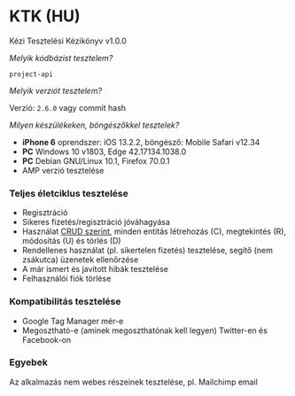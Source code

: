 # KTK (HU)

Kézi Tesztelési Kézikönyv v1.0.0

_Melyik kódbázist tesztelem?_

`project-api`

_Melyik verziót tesztelem?_

Verzió: `2.6.0` vagy commit hash

_Milyen készülékeken, böngészőkkel tesztelek?_

- **iPhone 6** oprendszer: iOS 13.2.2, böngésző: Mobile Safari v12.34
- **PC** Windows 10 v1803, Edge 42.17134.1038.0
- **PC** Debian GNU/Linux 10.1, Firefox 70.0.1
- AMP verzió tesztelése

### Teljes életciklus tesztelése

- Regisztráció
- Sikeres fizetés/regisztráció jóváhagyása
- Használat [CRUD szerint](https://en.wikipedia.org/wiki/Create,_read,_update_and_delete),
  minden entitás létrehozás (C), megtekintés (R), módosítás (U) és törlés (D)
- Rendellenes használat (pl. sikertelen fizetés) tesztelése, segítő (nem zsákutca) üzenetek ellenőrzése
- A már ismert és javított hibák tesztelése
- Felhasználói fiók törlése

### Kompatibilitás tesztelése

- Google Tag Manager mér-e
- Megosztható-e (aminek megoszthatónak kell legyen) Twitter-en és Facebook-on

### Egyebek

Az alkalmazás nem webes részeinek tesztelése, pl. Mailchimp email

